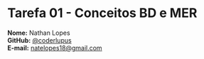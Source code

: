 # Tarefa 01 - Conceitos BD e MER

**Nome:** Nathan Lopes  
**GitHub:** [@coderlupus](https://github.com/coderlupus)  
**E-mail:** natelopes18@gmail.com
